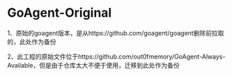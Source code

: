 # GoAgent-Original

1、原始的goagent版本，是从https://github.com/goagent/goagent删除前拉取的，此处作为备份
 
2、此工程的原始文件位于https://github.com/out0fmemory/GoAgent-Always-Available，但是由于仓库太大不便于使用，迁移到此处作为备份
